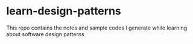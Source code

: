 # learn-design-patterns
This repo contains the notes and sample codes I generate while learning about software design patterns
